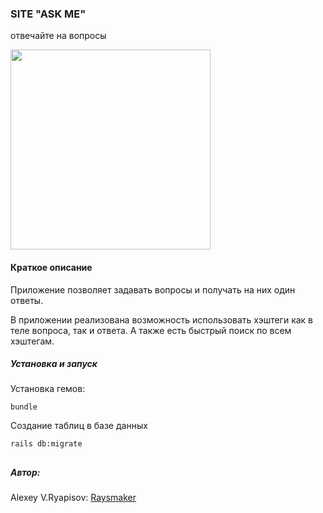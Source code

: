 ### SITE "ASK ME"
отвечайте на вопросы

<img src="https://akimg0.ask.fm/assets2/116/596/070/144/normal/qc4wXsGQht8.jpg" width="320">

#### Краткое описание

Приложение позволяет задавать вопросы и получать на них один ответы.

В приложении реализована возможность использовать хэштеги как в теле вопроса, 
так и ответа. А также есть быстрый поиск по всем хэштегам.

##### Установка и запуск

Установка гемов:
```
bundle
```
Создание таблиц в базе данных
```
rails db:migrate
```
##

##### Автор:
Alexey V.Ryapisov: <a href="https://raysmaker.github.io/cv/">Raysmaker</a>

